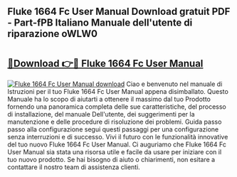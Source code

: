 ## Fluke 1664 Fc User Manual Download gratuit PDF - Part-fPB Italiano Manuale dell'utente di riparazione oWLW0

# <h2><a href="http://dfb587.blite.top/?on=Fluke+1664+Fc+User+Manual">🔗Download 👉🔴 Fluke 1664 Fc User Manual</a></h2>

[![Fluke 1664 Fc User Manual download](https://i.imgur.com/lujVjoI.png)](http://dfb587.blite.top/?on=Fluke+1664+Fc+User+Manual)
Ciao e benvenuto nel manuale di Istruzioni per il tuo Fluke 1664 Fc User Manual appena disimballato. Questo Manuale ha lo scopo di aiutarti a ottenere il massimo dal tuo Prodotto fornendo una panoramica completa delle sue caratteristiche, del processo di installazione, del manuale Dell'utente, dei suggerimenti per la manutenzione e delle procedure di risoluzione dei problemi. Guida passo passo alla configurazione segui questi passaggi per una configurazione senza interruzioni e di successo. Vivi il futuro con le funzionalità innovative del tuo nuovo Fluke 1664 Fc User Manual. Ci auguriamo che Fluke 1664 Fc User Manual sia stata una risorsa utile e facile da usare per iniziare con il tuo nuovo prodotto. Se hai bisogno di aiuto o chiarimenti, non esitare a contattare il nostro team di assistenza clienti.
